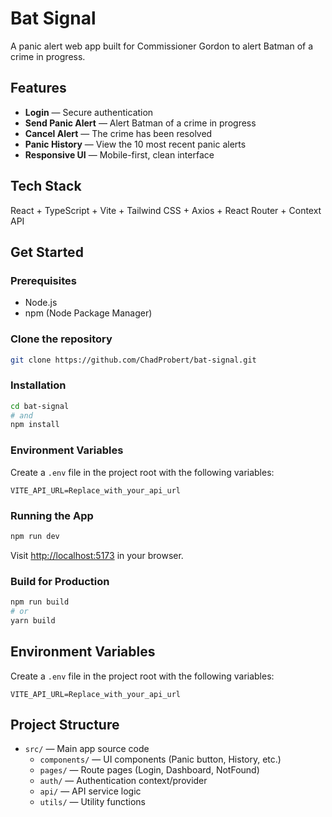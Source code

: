 # Bat Signal

A panic alert web app built for Commissioner Gordon to alert Batman of a crime in progress.

## Features
- **Login** — Secure authentication
- **Send Panic Alert** — Alert Batman of a crime in progress
- **Cancel Alert** — The crime has been resolved
- **Panic History** — View the 10 most recent panic alerts
- **Responsive UI** — Mobile-first, clean interface

## Tech Stack
React + TypeScript + Vite + Tailwind CSS + Axios + React Router + Context API

## Get Started

### Prerequisites
- Node.js
- npm (Node Package Manager)

### Clone the repository
```bash
git clone https://github.com/ChadProbert/bat-signal.git
```

### Installation
```bash
cd bat-signal
# and
npm install
```

### Environment Variables
Create a `.env` file in the project root with the following variables:
```
VITE_API_URL=Replace_with_your_api_url
```

### Running the App
```bash
npm run dev
```
Visit [http://localhost:5173](http://localhost:5173) in your browser.

### Build for Production
```bash
npm run build
# or
yarn build
```

## Environment Variables
Create a `.env` file in the project root with the following variables:
```
VITE_API_URL=Replace_with_your_api_url
```

## Project Structure
- `src/` — Main app source code
  - `components/` — UI components (Panic button, History, etc.)
  - `pages/` — Route pages (Login, Dashboard, NotFound)
  - `auth/` — Authentication context/provider
  - `api/` — API service logic
  - `utils/` — Utility functions